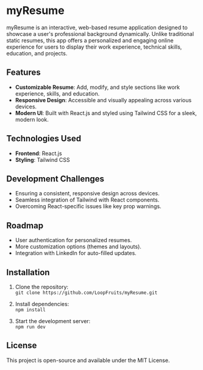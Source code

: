 # myResume

myResume is an interactive, web-based resume application designed to showcase a user's professional background dynamically. Unlike traditional static resumes, this app offers a personalized and engaging online experience for users to display their work experience, technical skills, education, and projects.

## Features

- **Customizable Resume**: Add, modify, and style sections like work experience, skills, and education.
- **Responsive Design**: Accessible and visually appealing across various devices.
- **Modern UI**: Built with React.js and styled using Tailwind CSS for a sleek, modern look.

## Technologies Used

- **Frontend**: React.js
- **Styling**: Tailwind CSS

## Development Challenges

- Ensuring a consistent, responsive design across devices.
- Seamless integration of Tailwind with React components.
- Overcoming React-specific issues like key prop warnings.

## Roadmap

- User authentication for personalized resumes.
- More customization options (themes and layouts).
- Integration with LinkedIn for auto-filled updates.

## Installation

1. Clone the repository:  
   `git clone https://github.com/LoopFruits/myResume.git`

2. Install dependencies:  
   `npm install`

3. Start the development server:  
   `npm run dev`

## License

This project is open-source and available under the MIT License.
